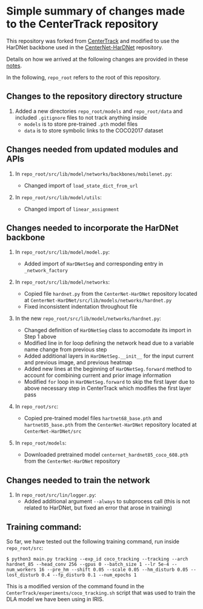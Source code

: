 # Simple summary of changes made to the CenterTrack repository

This repository was forked from [CenterTrack](https://github.com/xingyizhou/CenterTrack) and modified to use the HarDNet backbone used in the [CenterNet-HarDNet](https://github.com/PingoLH/CenterNet-HarDNet) repository.

Details on how we arrived at the following changes are provided in these [notes](/adding_hardnet_backbone_notes.md).

In the following, `repo_root` refers to the root of this repository.

## Changes to the repository directory structure

1. Added a new directories `repo_root/models` and `repo_root/data` and included `.gitignore` files to not track anything inside
    - `models` is to store pre-trained `.pth` model files
    - `data` is to store symbolic links to the COCO2017 dataset

## Changes needed from updated modules and APIs

1. In `repo_root/src/lib/model/networks/backbones/mobilenet.py`:
    - Changed import of `load_state_dict_from_url`

2. In `repo_root/src/lib/model/utils`:
    - Changed import of `linear_assignment`


## Changes needed to incorporate the HarDNet backbone

1. In `repo_root/src/lib/model/model.py`:
    - Added import of `HarDNetSeg` and corresponding entry in `_network_factory`

2. In `repo_root/src/lib/model/networks`:
    - Copied file `hardnet.py` from the `CenterNet-HarDNet` repository located at `CenterNet-HarDNet/src/lib/models/networks/hardnet.py`
    - Fixed inconsistent indentation throughout file

3. In the new `repo_root/src/lib/model/networks/hardnet.py`:
    - Changed definition of `HarDNetSeg` class to accomodate its import in Step 1 above
    - Modified line in for loop defining the network head due to a variable name change from previous step
    - Added additional layers in `HarDNetSeg.__init__` for the input current and previous image, and previous heatmap
    - Added new lines at the beginning of `HarDNetSeg.forward` method to account for combining current and prior image information
    - Modified `for` loop in `HarDNetSeg.forward` to skip the first layer due to above necessary step in CenterTrack which modifies the first layer pass

4. In `repo_root/src`:
    - Copied pre-trained model files `hartnet68_base.pth` and `hartnet85_base.pth` from the `CenterNet-HarDNet` repository located at `CenterNet-HarDNet/src`

5. In `repo_root/models`:
    - Downloaded pretrained model `centernet_hardnet85_coco_608.pth` from the `CenterNet-HarDNet` repository

## Changes needed to train the network

1. In `repo_root/src/lin/logger.py`:
    - Added additional argument `--always` to subprocess call (this is not related to HarDNet, but fixed an error that arose in training)

## Training command:

So far, we have tested out the following training command, run inside `repo_root/src`:
```
$ python3 main.py tracking --exp_id coco_tracking --tracking --arch hardnet_85 --head_conv 256 --gpus 0 --batch_size 1 --lr 5e-4 --num_workers 16 --pre_hm --shift 0.05 --scale 0.05 --hm_disturb 0.05 --lost_disturb 0.4 --fp_disturb 0.1 --num_epochs 1
```

This is a modified version of the command found in the `CenterTrack/experiments/coco_tracking.sh` script that was used to train the DLA model we have been using in IRIS.